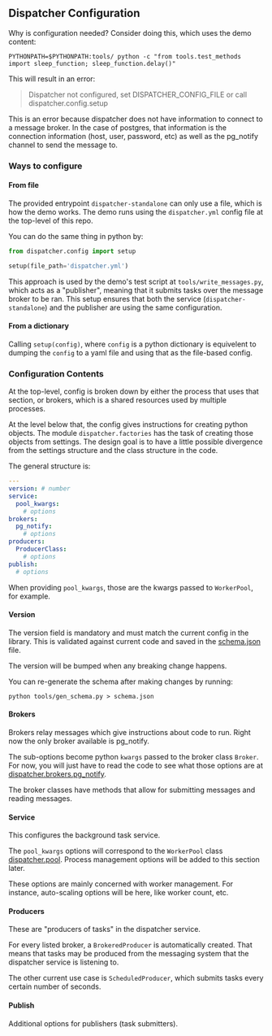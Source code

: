 ## Dispatcher Configuration

Why is configuration needed? Consider doing this, which uses the demo content:

```
PYTHONPATH=$PYTHONPATH:tools/ python -c "from tools.test_methods import sleep_function; sleep_function.delay()"
```

This will result in an error:

> Dispatcher not configured, set DISPATCHER_CONFIG_FILE or call dispatcher.config.setup

This is an error because dispatcher does not have information to connect to a message broker.
In the case of postgres, that information is the connection information (host, user, password, etc)
as well as the pg_notify channel to send the message to.

### Ways to configure

#### From file

The provided entrypoint `dispatcher-standalone` can only use a file, which is how the demo works.
The demo runs using the `dispatcher.yml` config file at the top-level of this repo.

You can do the same thing in python by:

```python
from dispatcher.config import setup

setup(file_path='dispatcher.yml')
```

This approach is used by the demo's test script at `tools/write_messages.py`,
which acts as a "publisher", meaning that it submits tasks over the message
broker to be ran.
This setup ensures that both the service (`dispatcher-standalone`) and the publisher
are using the same configuration.

#### From a dictionary

Calling `setup(config)`, where `config` is a python dictionary is
equivelent to dumping the `config` to a yaml file and using that as
the file-based config.

### Configuration Contents

At the top-level, config is broken down by either the process that uses that section,
or brokers, which is a shared resources used by multiple processes.

At the level below that, the config gives instructions for creating python objects.
The module `dispatcher.factories` has the task of creating those objects from settings.
The design goal is to have a little possible divergence from the settings structure
and the class structure in the code.

The general structure is:

```yaml
---
version: # number
service:
  pool_kwargs:
    # options
brokers:
  pg_notify:
    # options
producers:
  ProducerClass:
    # options
publish:
  # options
```

When providing `pool_kwargs`, those are the kwargs passed to `WorkerPool`, for example.

#### Version

The version field is mandatory and must match the current config in the library.
This is validated against current code and saved in the [schema.json](../schema.json) file.

The version will be bumped when any breaking change happens.

You can re-generate the schema after making changes by running:

```
python tools/gen_schema.py > schema.json
```

#### Brokers

Brokers relay messages which give instructions about code to run.
Right now the only broker available is pg_notify.

The sub-options become python `kwargs` passed to the broker class `Broker`.
For now, you will just have to read the code to see what those options are
at [dispatcher.brokers.pg_notify](dispatcher/brokers/pg_notify.py).

The broker classes have methods that allow for submitting messages
and reading messages.

#### Service

This configures the background task service.

The `pool_kwargs` options will correspond to the `WorkerPool` class
[dispatcher.pool](dispatcher/pool.py).
Process management options will be added to this section later.

These options are mainly concerned with worker
management. For instance, auto-scaling options will be here,
like worker count, etc.

#### Producers

These are "producers of tasks" in the dispatcher service.

For every listed broker, a `BrokeredProducer` is automatically
created. That means that tasks may be produced from the messaging
system that the dispatcher service is listening to.

The other current use case is `ScheduledProducer`,
which submits tasks every certain number of seconds.

#### Publish

Additional options for publishers (task submitters).
